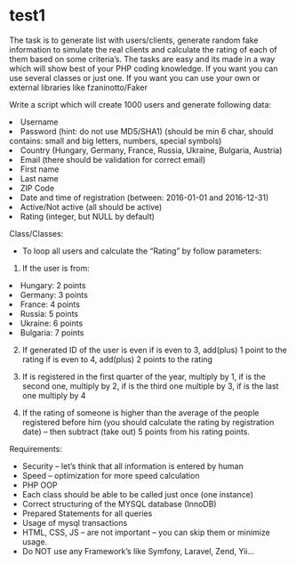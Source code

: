 # test1
The task is to generate list with users/clients, generate random fake information to simulate the real clients and calculate the rating of each of them based on some criteria’s.
The tasks are easy and its made in a way which will show best of your PHP coding knowledge. If you want you can use several classes or just one.
If you want you can use your own or external libraries like fzaninotto/Faker


Write a script which will create 1000 users and generate following data:
<li>Username</li>
<li>Password (hint: do not use MD5/SHA1) (should be min 6 char, should contains: small and big letters, numbers, special symbols)</li>
<li>Country (Hungary, Germany, France, Russia, Ukraine, Bulgaria, Austria)</li>
<li>Email (there should be validation for correct email)</li>
<li>First name</li>
<li>Last name</li>
<li>ZIP Code</li>
<li>Date and time of registration (between: 2016-01-01 and 2016-12-31)</li>
<li>Active/Not active (all should be active)</li>
<li>Rating (integer, but NULL by default)</li>

Class/Classes:
- To loop all users and calculate the “Rating” by follow parameters:
1) If the user is from:

  <li>Hungary: 2 points</li>
  <li>Germany: 3 points</li>
  <li>France: 4 points</li>
  <li>Russia: 5 points</li>
  <li>Ukraine: 6 points</li>
  <li>Bulgaria: 7 points</li>


2) If generated ID of the user is even 
if is even to 3, add(plus) 1 point to the rating
if is even to 4, add(plus) 2 points to the rating


3)  If is registered in the first quarter of the year, multiply by 1, if is the second one, multiply by 2, if is the third one multiple by 3, if is the last one multiply by 4

4) If the rating of someone is higher than the average of the people registered before him (you should calculate the rating by registration date) – then subtract (take out) 5 points from his rating points.



Requirements:
<ul>
<li>Security – let’s think that all information is entered by human</li>
<li>Speed – optimization for more speed calculation</li>
<li>PHP OOP</li>
<li>Each class should be able to be called just once (one instance)</li>
<li>Correct structuring of the MYSQL database (InnoDB)</li>
<li>Prepared Statements for all queries</li>
<li>Usage of  mysql transactions</li>
<li>HTML, CSS, JS – are not important – you can skip them or minimize usage.</li>
<li>Do NOT use any Framework’s like Symfony, Laravel, Zend, Yii…</li>
</ul>
